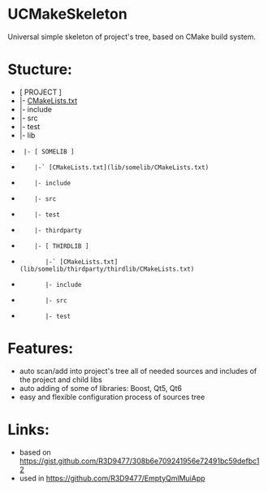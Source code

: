 # UCMakeSkeleton
Universal simple skeleton of project's tree, based on CMake build system.

# Stucture:
* [ PROJECT ]
*   |- [CMakeLists.txt](CMakeLists.txt)
*   |- include
*   |- src
*   |- test
*   |- lib
*      |- [ SOMELIB ]
*         |-` [CMakeLists.txt](lib/somelib/CMakeLists.txt)
*         |- include
*         |- src
*         |- test
*         |- thirdparty
*         |- [ THIRDLIB ]
*            |-` [CMakeLists.txt](lib/somelib/thirdparty/thirdlib/CMakeLists.txt)
*            |- include
*            |- src
*            |- test

# Features:
* auto scan/add into project's tree all of needed sources and includes of the project and child libs
* auto adding of some of libraries: Boost, Qt5, Qt6
* easy and flexible configuration process of sources tree

# Links:
* based on https://gist.github.com/R3D9477/308b6e709241956e72491bc59defbc12
* used in https://github.com/R3D9477/EmptyQmlMuiApp
